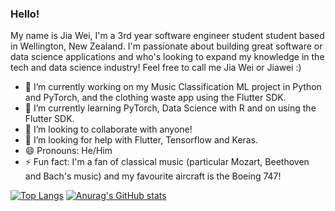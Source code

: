 ### Hello!

My name is Jia Wei, I'm a 3rd year software engineer student student based in Wellington, New Zealand. I'm passionate about building great software or data science applications and who's looking to expand my knowledge in the tech and data science industry! Feel free to call me Jia Wei or Jiawei :)

- 🔭 I’m currently working on my Music Classification ML project in Python and PyTorch, and the clothing waste app using the Flutter SDK.
- 🌱 I’m currently learning PyTorch, Data Science with R and on using the Flutter SDK.
- 👯 I’m looking to collaborate with anyone!
- 🤔 I’m looking for help with Flutter, Tensorflow and Keras.
- 😄 Pronouns: He/Him
- ⚡ Fun fact: I'm a fan of classical music (particular Mozart, Beethoven and Bach's music) and my favourite aircraft is the Boeing 747!

[![Top Langs](https://github-readme-stats.vercel.app/api/top-langs/?username=JWL16038&langs_count=5&layout=compact)](https://github.com/anuraghazra/github-readme-stats)
[![Anurag's GitHub stats](https://github-readme-stats.vercel.app/api?username=JWL16038&count_private=true)](https://github.com/anuraghazra/github-readme-stats)
<!--
**JWL16038/JWL16038** is a ✨ _special_ ✨ repository because its `README.md` (this file) appears on your GitHub profile.

Here are some ideas to get you started:

- 🔭 I’m currently working on ...
- 🌱 I’m currently learning ...
- 👯 I’m looking to collaborate on ...
- 🤔 I’m looking for help with ...
- 💬 Ask me about ...
- 📫 How to reach me: ...
- 😄 Pronouns: ...
- ⚡ Fun fact: ...
-->
